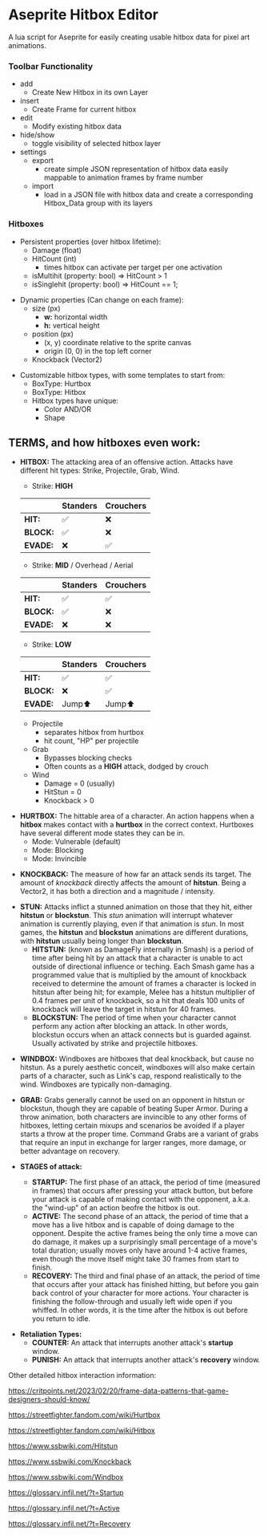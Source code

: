 # Aseprite Hitbox Editor
A lua script for Aseprite for easily creating usable hitbox data for pixel art animations. 

### Toolbar Functionality

- add
  - Create New Hitbox in its own Layer
- insert
  - Create Frame for current hitbox
- edit
  - Modify existing hitbox data
- hide/show
  - toggle visibility of selected hitbox layer
- settings
  - export
    - create simple JSON representation of hitbox data easily mappable to animation frames by frame number
  - import
    - load in a JSON file with hitbox data and create a corresponding Hitbox_Data group with its layers

### Hitboxes
- Persistent properties (over hitbox lifetime):
  - Damage (float)
  - HitCount (int) 
    - times hitbox can activate per target per one activation
  - isMultihit (property: bool) => HitCount > 1
  - isSinglehit (property: bool) => HitCount == 1;

<p></p>

- Dynamic properties (Can change on each frame):
  - size (px)
    - **w:** horizontal width
    - **h:** vertical height
  - position (px)
    - (x, y) coordinate relative to the sprite canvas
    - origin (0, 0) in the top left corner
  - Knockback (Vector2)

<p></p>

- Customizable hitbox types, with some templates to start from:
  - BoxType: Hurtbox
  - BoxType: Hitbox
  - Hitbox types have unique:
    - Color
    AND/OR
    - Shape

## TERMS, and how hitboxes even work:

- **HITBOX:** The attacking area of an offensive action. Attacks have different hit types: Strike, Projectile, Grab, Wind.
  
  - Strike: **HIGH**
  
  | | Standers | Crouchers |
  | - | - | - |
  |**HIT:**| ✅ | ❌ |
  |**BLOCK:**| ✅ | ❌ |
  |**EVADE:**| ❌ | ✅ |
  
    
  - Strike: **MID** / Overhead / Aerial  
  
  | | Standers | Crouchers |
  | - | - | - |
  |**HIT:**| ✅ | ✅ |
  |**BLOCK:**| ✅ | ❌ |
  |**EVADE:**| ❌ | ❌ |
    
  - Strike: **LOW**

  | | Standers | Crouchers |
  | - | - | - |
  |**HIT:**| ✅ | ✅ |
  |**BLOCK:**| ❌ | ✅ |
  |**EVADE:**| Jump⬆ | Jump⬆ |
  
    - Projectile
      - separates hitbox from hurtbox
      - hit count, "HP" per projectile
    - Grab
      - Bypasses blocking checks
      - Often counts as a **HIGH** attack, dodged by crouch
    - Wind
      - Damage = 0 (usually)
      - HitStun = 0
      - Knockback > 0

<p></p>

- **HURTBOX:** The hittable area of a character. An action happens when a **hitbox** makes contact with a **hurtbox** in the correct context. Hurtboxes have several different mode states they can be in.
  - Mode: Vulnerable (default)
  - Mode: Blocking
  - Mode: Invincible

<p></p>

- **KNOCKBACK:** The measure of how far an attack sends its target. The amount of *knockback* directly affects the amount of **hitstun**. Being a Vector2, it has both a direction and a magnitude / intensity.

<p></p>

- **STUN:** Attacks inflict a stunned animation on those that they hit, either **hitstun** or **blockstun**. This *stun* animation will interrupt whatever animation is currently playing, even if that animation is *stun*. In most games, the **hitstun** and **blockstun** animations are different durations, with **hitstun** usually being longer than **blockstun**.
  - **HITSTUN:** (known as DamageFly internally in Smash) is a period of time after being hit by an attack that a character is unable to act outside of directional influence or teching. Each Smash game has a programmed value that is multiplied by the amount of knockback received to determine the amount of frames a character is locked in hitstun after being hit; for example, Melee has a hitstun multiplier of 0.4 frames per unit of knockback, so a hit that deals 100 units of knockback will leave the target in hitstun for 40 frames.
  - **BLOCKSTUN:** The period of time when your character cannot perform any action after blocking an attack. In other words, blockstun occurs when an attack connects but is guarded against. Usually activated by strike and projectile hitboxes.

<p></p>

- **WINDBOX:** Windboxes are hitboxes that deal knockback, but cause no hitstun. As a purely aesthetic conceit, windboxes will also make certain parts of a character, such as Link's cap, respond realistically to the wind. Windboxes are typically non-damaging.
- **GRAB:** Grabs generally cannot be used on an opponent in hitstun or blockstun, though they are capable of beating Super Armor. During a throw animation, both characters are invincible to any other forms of hitboxes, letting certain mixups and scenarios be avoided if a player starts a throw at the proper time. Command Grabs are a variant of grabs that require an input in exchange for larger ranges, more damage, or better advantage on recovery.


- **STAGES of attack:**
  - **STARTUP:** The first phase of an attack, the period of time (measured in frames) that occurs after pressing your attack button, but before your attack is capable of making contact with the opponent, a.k.a. the "wind-up" of an action beofre the hitbox is out.
  - **ACTIVE:** The second phase of an attack, the period of time that a move has a live hitbox and is capable of doing damage to the opponent. Despite the active frames being the only time a move can do damage, it makes up a surprisingly small percentage of a move's total duration; usually moves only have around 1-4 active frames, even though the move itself might take 30 frames from start to finish. 
  - **RECOVERY:** The third and final phase of an attack, the period of time that occurs after your attack has finished hitting, but before you gain back control of your character for more actions. Your character is finishing the follow-through and usually left wide open if you whiffed. In other words, it is the time after the hitbox is out before you return to idle.

<p></p>

- **Retaliation Types:**
  - **COUNTER:** An attack that interrupts another attack's **startup** window.
  - **PUNISH:** An attack that interrupts another attack's **recovery** window.


Other detailed hitbox interaction information:

https://critpoints.net/2023/02/20/frame-data-patterns-that-game-designers-should-know/

https://streetfighter.fandom.com/wiki/Hurtbox

https://streetfighter.fandom.com/wiki/Hitbox

https://www.ssbwiki.com/Hitstun

https://www.ssbwiki.com/Knockback

https://www.ssbwiki.com/Windbox

https://glossary.infil.net/?t=Startup

https://glossary.infil.net/?t=Active

https://glossary.infil.net/?t=Recovery





